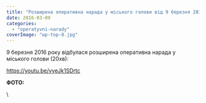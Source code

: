 ```yaml
---
title: "Розширена оперативна нарада у міського голови від 9 березня 2016 року"
date: 2016-03-09
categories: 
  - "operatyvni-narady"
coverImage: "wp-top-8.jpg"
---
```


9 березня 2016 року відбулася розширена оперативна нарада у міського голови (20хв):<!--more-->

https://youtu.be/vyeJk1SDrtc

**ФОТО:**

\
